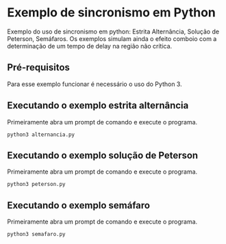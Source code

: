 # Exemplo de sincronismo em Python
Exemplo do uso de sincronismo em python: Estrita Alternância, Solução de Peterson, Semáfaros. Os exemplos simulam ainda o efeito comboio com a determinação de um tempo de delay na região não crítica.

## Pré-requisitos
Para esse exemplo funcionar é necessário o uso do Python 3.

## Executando o exemplo estrita alternância
Primeiramente abra um prompt de comando e execute o programa.
```
python3 alternancia.py 
```

## Executando o exemplo solução de Peterson
Primeiramente abra um prompt de comando e execute o programa.
```
python3 peterson.py 
```

## Executando o exemplo semáfaro
Primeiramente abra um prompt de comando e execute o programa.
```
python3 semafaro.py 
```
